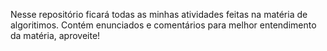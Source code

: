 
Nesse repositório ficará todas as minhas atividades feitas na matéria de algoritimos.
Contém enunciados e comentários para melhor entendimento da matéria, aproveite!
